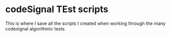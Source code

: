 # codeSignal TEst scripts
This is where I save all the scripts I created when working through the many codesignal algorithmic tests.  
